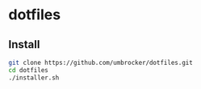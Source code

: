 # dotfiles

## Install

```bash
git clone https://github.com/umbrocker/dotfiles.git
cd dotfiles
./installer.sh
```
